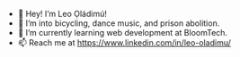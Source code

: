 - 👋 Hey! I’m Leo Ọládimú!
- 👀 I’m into bicycling, dance music, and prison abolition.
- 🌱 I’m currently learning web development at BloomTech.
- 📫 Reach me at https://www.linkedin.com/in/leo-oladimu/

<!---
leooladimu/leooladimu is a ✨ special ✨ repository because its `README.md` (this file) appears on your GitHub profile.
You can click the Preview link to take a look at your changes.
--->
